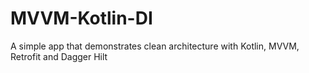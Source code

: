 # MVVM-Kotlin-DI
A simple app that demonstrates clean architecture with Kotlin, MVVM, Retrofit and Dagger Hilt

